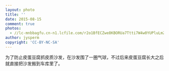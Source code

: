 ```yaml
---
layout: photo
title: ''
date: 2015-08-15
comment: true
photos:
  - //lc-mnbbagfu.cn-n1.lcfile.com/r2o1BfECZwe8KBORUa7Ttti7W4w0YUPluLmZ4ETm.jpg?imageView2/1/w/900/h/600
author: jysperm
copyright: 'CC-BY-NC-SA'
---
```

为了防止皮蛋豆腐抓皮质沙发，在沙发围了一圈气球，不过后来皮蛋豆腐长大之后就直接把沙发搬到车库里了。
